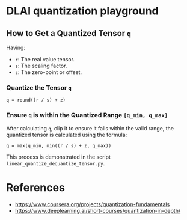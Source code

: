 # DLAI quantization playground



## How to Get a Quantized Tensor `q`

Having: 

- `r`: The real value tensor.
- `s`: The scaling factor.
- `z`: The zero-point or offset.


### Quantize the Tensor `q`
```
q = round((r / s) + z)
```

### Ensure `q` is within the Quantized Range `[q_min, q_max]`

After calculating `q`, clip it to ensure it falls within the valid range, 
the quantized tensor is calculated using the formula:

```
q = max(q_min, min((r / s) + z, q_max))
```

This process is demonstrated in the script ``linear_quantize_dequantize_tensor.py``.



# References

* https://www.coursera.org/projects/quantization-fundamentals
* https://www.deeplearning.ai/short-courses/quantization-in-depth/
